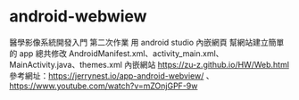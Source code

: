 # android-webwiew
醫學影像系統開發入門
第二次作業
用 android studio 內嵌網頁
幫網站建立簡單的 app
總共修改 AndroidManifest.xml、activity_main.xml、MainActivity.java、themes.xml
內嵌網站 https://zu-z.github.io/HW/Web.html
參考網址：https://jerrynest.io/app-android-webview/ 、 https://www.youtube.com/watch?v=mZOnjGPF-9w
